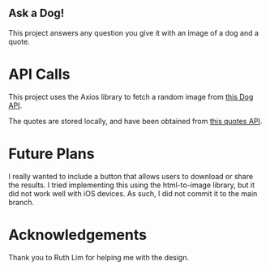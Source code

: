 
## Ask a Dog!

This project answers any question you give it with an image of a dog and a quote.

# API Calls

This project uses the Axios library to fetch a random image from <a href='https://dog.ceo/dog-api/'> this Dog API</a>.

The quotes are stored locally, and have been obtained from <a href='https://forum.freecodecamp.org/t/free-api-inspirational-quotes-json-with-code-examples/311373/9'>this quotes API</a>.

# Future Plans

I really wanted to include a button that allows users to download or share the results. I tried implementing this using the html-to-image library, but it did not work well with iOS devices. As such, I did not commit it to the main branch.

# Acknowledgements

Thank you to Ruth Lim for helping me with the design.

